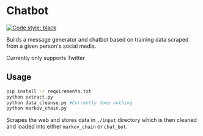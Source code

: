 # Chatbot

[![Code style: black](https://img.shields.io/badge/code%20style-black-000000.svg)](https://github.com/psf/black)

Builds a message generator and chatbot based on training data scraped from a given person's social media.

Currently only supports Twitter

## Usage

```sh
pip install -r requirements.txt
python extract.py
python data_cleanse.py #Currently does nothing
python markov_chain.py
```

Scrapes the web and stores data in `./input` directory which is then cleaned and loaded into either `markov_chain` or `chat_bot`.
